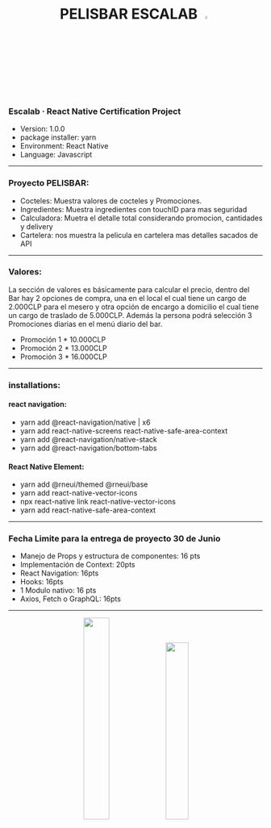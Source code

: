 <h1 align="center">PELISBAR ESCALAB   <img src="https://user-images.githubusercontent.com/71857156/176819587-ebed5a46-94f8-43f7-8726-314fb29c63c5.png" width="4%"/> </h1>

### Escalab · React Native Certification Project

* Version: 1.0.0
* package installer: yarn
* Environment: React Native 
* Language: Javascript
---

### Proyecto PELISBAR:
- Cocteles: Muestra valores de cocteles y Promociones.
- Ingredientes: Muestra ingredientes con touchID para mas seguridad
- Calculadora: Muetra el detalle total considerando promocion, cantidades y delivery
- Cartelera: nos muestra la pelicula en cartelera mas detalles sacados de API

---
### Valores:

La sección de valores es básicamente para calcular el precio, dentro del Bar hay 2 opciones de compra, una en el local el cual tiene un cargo de 2.000CLP para el mesero y otra opción de encargo a domicilio el cual tiene un cargo de traslado de 5.000CLP.
Además la persona podrá selección 3 Promociones diarias en el menú diario del bar.

* Promoción 1 * 10.000CLP
* Promoción 2 * 13.000CLP
* Promoción 3 * 16.000CLP
---

### installations:

#### react navigation:
- yarn add @react-navigation/native | x6
- yarn add react-native-screens react-native-safe-area-context
- yarn add @react-navigation/native-stack
- yarn add @react-navigation/bottom-tabs

#### React Native Element:
- yarn add @rneui/themed @rneui/base
- yarn add react-native-vector-icons
- npx react-native link react-native-vector-icons
- yarn add react-native-safe-area-context

---

### Fecha Limite para la entrega de proyecto 30 de Junio

- Manejo de Props y estructura de componentes: 16 pts
- Implementación de Context: 20pts
- React Navigation: 16pts
- Hooks: 16pts
- 1 Modulo nativo: 16 pts
- Axios, Fetch o GraphQL: 16pts

---

<p align="center">
  <img src="https://user-images.githubusercontent.com/71857156/176818412-69f870ed-2526-41e6-bb94-35608c91f52e.png" width="32%"/>
  <img src="https://user-images.githubusercontent.com/71857156/176818421-50bf2208-1bac-4698-a86d-25f2ccb7d74f.png" width="30%"/>
</p>



